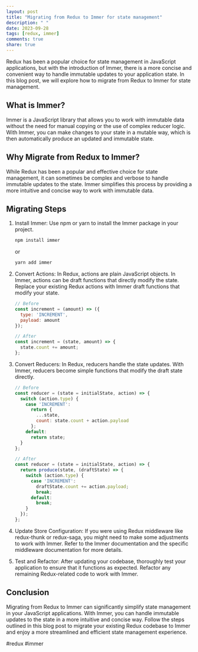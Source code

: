 ```yaml
---
layout: post
title: "Migrating from Redux to Immer for state management"
description: " "
date: 2023-09-28
tags: [redux, immer]
comments: true
share: true
---
```


Redux has been a popular choice for state management in JavaScript applications, but with the introduction of Immer, there is a more concise and convenient way to handle immutable updates to your application state. In this blog post, we will explore how to migrate from Redux to Immer for state management.

## What is Immer?

Immer is a JavaScript library that allows you to work with immutable data without the need for manual copying or the use of complex reducer logic. With Immer, you can make changes to your state in a mutable way, which is then automatically produce an updated and immutable state.

## Why Migrate from Redux to Immer?

While Redux has been a popular and effective choice for state management, it can sometimes be complex and verbose to handle immutable updates to the state. Immer simplifies this process by providing a more intuitive and concise way to work with immutable data.

## Migrating Steps

1. Install Immer: Use npm or yarn to install the Immer package in your project.

   ```bash
   npm install immer
   ```

   or

   ```bash
   yarn add immer
   ```

2. Convert Actions: In Redux, actions are plain JavaScript objects. In Immer, actions can be draft functions that directly modify the state. Replace your existing Redux actions with Immer draft functions that modify your state.

   ```javascript
   // Before
   const increment = (amount) => ({
     type: 'INCREMENT',
     payload: amount
   });

   // After
   const increment = (state, amount) => {
     state.count += amount;
   };
   ```

3. Convert Reducers: In Redux, reducers handle the state updates. With Immer, reducers become simple functions that modify the draft state directly.

   ```javascript
   // Before
   const reducer = (state = initialState, action) => {
     switch (action.type) {
       case 'INCREMENT':
         return {
           ...state,
           count: state.count + action.payload
         };
       default:
         return state;
     }
   };

   // After
   const reducer = (state = initialState, action) => {
     return produce(state, (draftState) => {
       switch (action.type) {
         case 'INCREMENT':
           draftState.count += action.payload;
           break;
         default:
           break;
       }
     });
   };
   ```

4. Update Store Configuration: If you were using Redux middleware like redux-thunk or redux-saga, you might need to make some adjustments to work with Immer. Refer to the Immer documentation and the specific middleware documentation for more details.

5. Test and Refactor: After updating your codebase, thoroughly test your application to ensure that it functions as expected. Refactor any remaining Redux-related code to work with Immer.

## Conclusion

Migrating from Redux to Immer can significantly simplify state management in your JavaScript applications. With Immer, you can handle immutable updates to the state in a more intuitive and concise way. Follow the steps outlined in this blog post to migrate your existing Redux codebase to Immer and enjoy a more streamlined and efficient state management experience.

#redux #immer